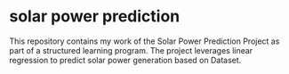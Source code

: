 # solar power prediction
This repository contains my work  of the Solar Power Prediction Project as part of a structured learning program. The project leverages linear regression to predict solar power generation based on Dataset.
